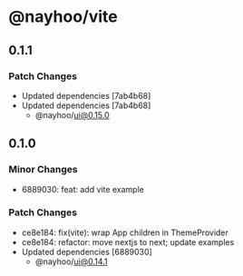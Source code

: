 # @nayhoo/vite

## 0.1.1

### Patch Changes

- Updated dependencies [7ab4b68]
- Updated dependencies [7ab4b68]
  - @nayhoo/ui@0.15.0

## 0.1.0

### Minor Changes

- 6889030: feat: add vite example

### Patch Changes

- ce8e184: fix(vite): wrap App children in ThemeProvider
- ce8e184: refactor: move nextjs to next; update examples
- Updated dependencies [6889030]
  - @nayhoo/ui@0.14.1
